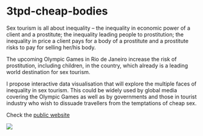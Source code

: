 # 3tpd-cheap-bodies

Sex tourism is all about inequality – the inequality in economic power of a client and a prostitute; the inequality leading people to prostitution; the inequality in price a client pays for a body of a prostitute and a prostitute risks to pay for selling her/his body. 

The upcoming Olympic Games in Rio de Janeiro increase the risk of prostitution, including children, in the country, which already is a leading world destination for sex tourism.

I propose interactive data visualisation that will explore the multiple faces of inequality in sex tourism. This could be widely used by global media covering the Olympic Games as well as by governments and those in tourist industry who wish to dissuade travellers from the temptations of cheap sex.

Check the [public website](https://medialab-prado.github.io/3tpd-cheap-bodies/web/index.html)

![](http://comunidad.medialab-prado.es/sites/default/files/styles/featured_home/public/419517894_4424f74972_o.jpg?itok=nZ0PIXXc)
